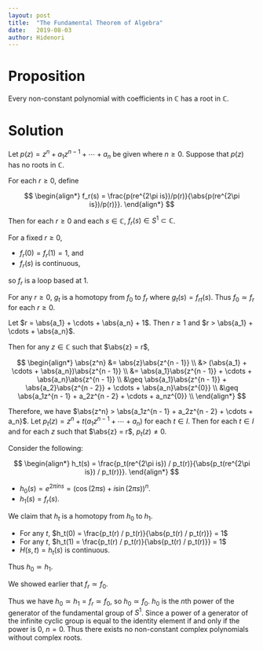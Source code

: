 ```yaml
---
layout: post
title:  "The Fundamental Theorem of Algebra"
date:   2019-08-03
author: Hidenori
---
```


# Proposition
Every non-constant polynomial with coefficients in $\mathbb{C}$ has a root in $\mathbb{C}$.

# Solution
Let $p(z) = z^n + a_1z^{n - 1} + \cdots + a_n$ be given where $n \geq 0$.
Suppose that $p(z)$ has no roots in $\mathbb{C}$.

For each $r \geq 0$, define

$$
\begin{align*}
  f_r(s) = \frac{p(re^{2\pi is})/p(r)}{\abs{p(re^{2\pi is})/p(r)}}.
\end{align*}
$$

Then for each $r \geq 0$ and each $s \in \mathbb{C}$, $f_r(s) \in S^1 \subset \mathbb{C}$.

For a fixed $r \geq 0$,

* $f_r(0) = f_r(1) = 1$, and
* $f_r(s)$ is continuous,

so $f_r$ is a loop based at $1$.

For any $r \geq 0$, $g_t$ is a homotopy from $f_0$ to $f_r$ where $g_t(s) = f_{rt}(s)$.
Thus $f_0 \simeq f_r$ for each $r \geq 0$.

Let $r = \abs{a_1} + \cdots + \abs{a_n} + 1$.
Then $r \geq 1$ and $r > \abs{a_1} + \cdots + \abs{a_n}$.

Then for any $z \in \mathbb{C}$ such that $\abs{z} = r$,

$$
\begin{align*}
  \abs{z^n}
    &= \abs{z}\abs{z^{n - 1}} \\
    &> (\abs{a_1} + \cdots + \abs{a_n})\abs{z^{n - 1}} \\
    &= \abs{a_1}\abs{z^{n - 1}} + \cdots + \abs{a_n}\abs{z^{n - 1}} \\
    &\geq \abs{a_1}\abs{z^{n - 1}} + \abs{a_2}\abs{z^{n - 2}} + \cdots + \abs{a_n}\abs{z^{0}} \\
    &\geq \abs{a_1z^{n - 1} + a_2z^{n - 2} + \cdots + a_nz^{0}} \\
\end{align*}
$$

Therefore, we have $\abs{z^n} > \abs{a_1z^{n - 1} + a_2z^{n - 2} + \cdots + a_n}$.
Let $p_t(z) = z^n + t(a_1z^{n - 1} + \cdots + a_n)$ for each $t \in I$.
Then for each $t \in I$ and for each $z$ such that $\abs{z} = r$, $p_t(z) \ne 0$.

Consider the following:

$$
\begin{align*}
  h_t(s) = \frac{p_t(re^{2\pi is}) / p_t(r)}{\abs{p_t(re^{2\pi is}) / p_t(r)}}.
\end{align*}
$$

* $h_0(s) = e^{2\pi ins} = (\cos(2\pi s) + i\sin(2\pi s))^n$.
* $h_1(s) = f_r(s)$.

We claim that $h_t$ is a homotopy from $h_0$ to $h_1$.

* For any $t$, $h_t(0) = \frac{p_t(r) / p_t(r)}{\abs{p_t(r) / p_t(r)}} = 1$
* For any $t$, $h_t(1) = \frac{p_t(r) / p_t(r)}{\abs{p_t(r) / p_t(r)}} = 1$
* $H(s, t) = h_t(s)$ is continuous.

Thus $h_0 \simeq h_1$.

We showed earlier that $f_r \simeq f_0$.

Thus we have $h_0 \simeq h_1 = f_r \simeq f_0$, so $h_0 \simeq f_0$.
$h_0$ is the $n$th power of the generator of the fundamental group of $S^1$.
Since a power of a generator of the infinite cyclic group is equal to the identity element if and only if the power is $0$, $n = 0$.
Thus there exists no non-constant complex polynomials without complex roots.
